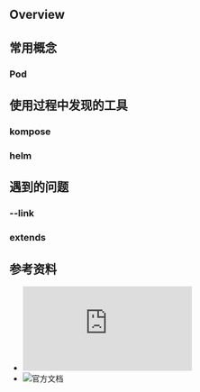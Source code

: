 ## Overview

## 常用概念

### Pod

## 使用过程中发现的工具

### kompose

### helm

## 遇到的问题

### --link

### extends

## 参考资料

- ![你女儿也能看懂的插画版Kubernetes指南](https://www.linuxidc.com/Linux/2016-07/132908.htm)
- ![官方文档](https://kubernetes.io/docs/concepts)